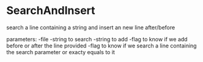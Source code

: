 # SearchAndInsert
search a line containing a string and insert an new line after/before

parameters:
    -file
    -string to search
    -string to add
    -flag to know if we add before or after the line provided
    -flag to know if we search a line containing the search parameter or exacty equals to it
